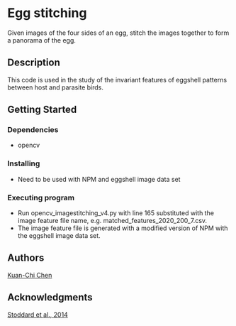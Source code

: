 # Egg stitching 

Given images of the four sides of an egg, stitch the images together to form a panorama of the egg. 

## Description

This code is used in the study of the invariant features of eggshell patterns between host and parasite birds.

## Getting Started

### Dependencies

* opencv

### Installing

* Need to be used with NPM and eggshell image data set

### Executing program

* Run opencv_imagestitching_v4.py with line 165 substituted with the image feature file name, e.g. matched_features_2020_200_7.csv.
* The image feature file is generated with a modified version of NPM with the eggshell image data set. 

## Authors

[Kuan-Chi Chen](chen26k@mtholyoke.edu)

## Acknowledgments

[Stoddard et al., 2014](https://www.nature.com/articles/ncomms5117)
